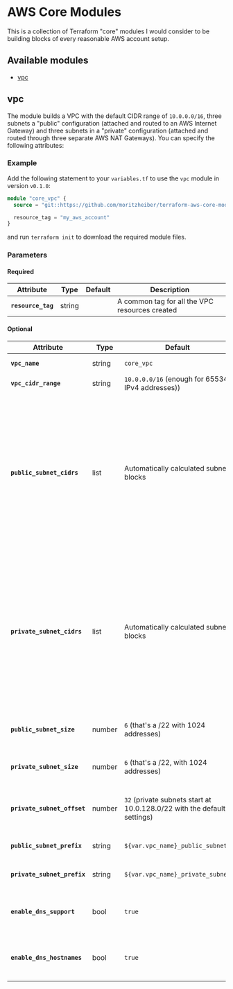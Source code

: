 # AWS Core Modules

This is a collection of Terraform "core" modules I would consider to be building blocks of every reasonable AWS account setup.

## Available modules

- [vpc](#vpc)

## vpc

The module builds a VPC with the default CIDR range of `10.0.0.0/16`, three subnets a "public" configuration (attached and routed to an AWS Internet Gateway) and three subnets in a "private" configuration (attached and routed through three separate AWS NAT Gateways). You can specify the following attributes:

### Example

Add the following statement to your `variables.tf` to use the `vpc` module in version `v0.1.0`:

```terraform
module "core_vpc" {
  source = "git::https://github.com/moritzheiber/terraform-aws-core-modules.git//vpc?ref=v0.1.0"

  resource_tag = "my_aws_account"
}
```
and run `terraform init` to download the required module files.

### Parameters

#### Required
| Attribute | Type | Default | Description |
|-----------|------|---------|-------------|
| **`resource_tag`**| string| | A common tag for all the VPC resources created |

#### Optional

| Attribute | Type | Default | Description |
|-----------|------|---------|-------------|
| **`vpc_name`** | string | `core_vpc` | The name of the VPC |
| **`vpc_cidr_range`** | string | `10.0.0.0/16` (enough for 65534 IPv4 addresses)) | CIDR range for the VPC |
| **`public_subnet_cidrs`** | list | Automatically calculated subnet blocks | CIDR ranges for the public subnets. You have to specify at least as many subnets as there are Availability Zones in the region you are deploying into (probably 3) |
| **`private_subnet_cidrs`** | list | Automatically calculated subnet blocks | CIDR ranges for the private subnets. You have to specify at least as many subnets as there are Availability Zones in the region you are deploying into (probably 3) |
| **`public_subnet_size`** | number | `6` (that's a /22 with 1024 addresses) | CIDR size for each public subnet |
| **`private_subnet_size`** | number | `6` (that's a /22, with 1024 addresses) | CIDR size of each private subnet |
| **`private_subnet_offset`** | number | `32` (private subnets start at 10.0.128.0/22 with the default settings) | Offset between public and private subnets |
| **`public_subnet_prefix`** | string | `${var.vpc_name}_public_subnet` | Prefix of the public subnets |
| **`private_subnet_prefix`** | string | `${var.vpc_name}_private_subnet` | Prefix of the private subnets |
| **`enable_dns_support`** | bool | `true` | Whether or not to enable VPC DNS support |
| **`enable_dns_hostnames`** | bool | `true` | Whether or not to enable VPC DNS hostnames |
